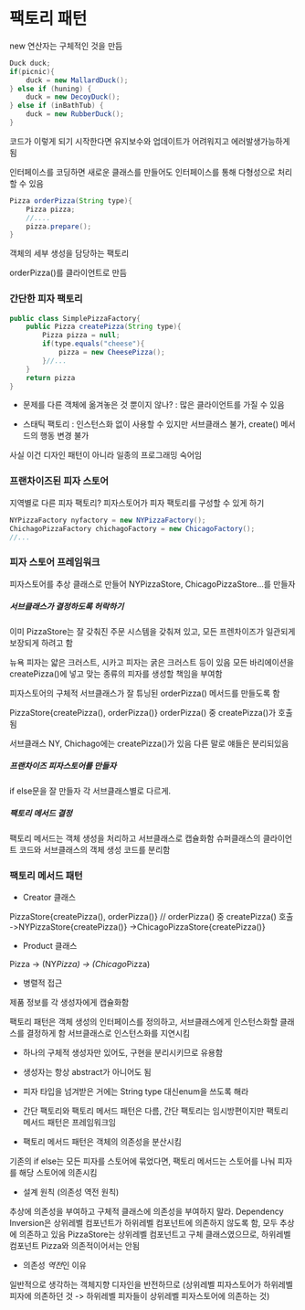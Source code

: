 # 팩토리 패턴

new 연산자는 구체적인 것을 만듬

```java
Duck duck;
if(picnic){
    duck = new MallardDuck();
} else if (huning) {
    duck = new DecoyDuck();
} else if (inBathTub) {
    duck = new RubberDuck();
}
```

코드가 이렇게 되기 시작한다면 유지보수와 업데이트가 어려워지고 에러발생가능하게됨

인터페이스를 코딩하면 새로운 클래스를 만들어도 인터페이스를 통해 다형성으로 처리할 수 있음

```java
Pizza orderPizza(String type){
    Pizza pizza;
    //....
    pizza.prepare();
}
```

객체의 세부 생성을 담당하는 팩토리

orderPizza()를 클라이언트로 만듬

### 간단한 피자 팩토리

```java
public class SimplePizzaFactory{
    public Pizza createPizza(String type){
        Pizza pizza = null;
        if(type.equals("cheese"){
            pizza = new CheesePizza();
        }//...
    }
    return pizza
}
```

* 문제를 다른 객체에 옮겨놓은 것 뿐이지 않나? : 많은 클라이언트를 가질 수 있음

* 스태틱 팩토리 : 인스턴스화 없이 사용할 수 있지만 서브클래스 불가, create() 메서드의 행동 변경 불가

사실 이건 디자인 패턴이 아니라 일종의 프로그래밍 숙어임

### 프랜차이즈된 피자 스토어

지역별로 다른 피자 팩토리?
피자스토어가 피자 팩토리를 구성할 수 있게 하기

```java
NYPizzaFactory nyfactory = new NYPizzaFactory();
ChichagoPizzaFactory chichagoFactory = new ChicagoFactory();
//...
```

### 피자 스토어 프레임워크

피자스토어를 추상 클래스로 만들어 NYPizzaStore, ChicagoPizzaStore...를 만들자

##### 서브클래스가 결정하도록 허락하기

이미 PizzaStore는 잘 갖춰진 주문 시스템을 갖춰져 있고, 모든 프렌차이즈가 일관되게 보장되게 하려고 함

뉴욕 피자는 얇은 크러스트, 시카고 피자는 굵은 크러스트 등이 있음
모든 바리에이션을 createPizza()에 넣고 맞는 종류의 피자를 생성할 책임을 부여함

피자스토어의 구체적 서브클래스가 잘 튜닝된 orderPizza() 메서드를 만들도록 함

PizzaStore{createPizza(), orderPizza()}
orderPizza() 중 createPizza()가 호출됨

서브클래스 NY, Chichago에는 createPizza()가 있음
다른 말로 얘들은 분리되있음

##### 프랜차이즈 피자스토어를 만들자

if else문을 잘 만들자
각 서브클래스별로 다르게.

##### 팩토리 메서드 결정

팩토리 메서드는 객체 생성을 처리하고 서브클래스로 캡슐화함
슈퍼클래스의 클라이언트 코드와 서브클래스의 객체 생성 코드를 분리함

### 팩토리 메서드 패턴

* Creator 클래스

PizzaStore{createPizza(), orderPizza()} // orderPizza() 중 createPizza() 호출
    ->NYPizzaStore{createPizza()}
    ->ChicagoPizzaStore{createPizza()}

* Product 클래스

Pizza
    -> (NY*Pizza)
    -> (Chicago*Pizza)

* 병렬적 접근

제품 정보를 각 생성자에게 캡슐화함

팩토리 패턴은 객체 생성의 인터페이스를 정의하고, 서브클래스에게 인스턴스화할 클래스를 결정하게 함
서브클래스로 인스턴스화를 지연시킴

* 하나의 구체적 생성자만 있어도, 구현을 분리시키므로 유용함

* 생성자는 항상 abstract가 아니어도 됨

* 피자 타입을 넘겨받은 거에는 String type 대신enum을 쓰도록 해라

* 간단 팩토리와 팩토리 메서드 패턴은 다름, 간단 팩토리는 임시방편이지만 팩토리 메서드 패턴은 프레임워크임

* 팩토리 메서드 패턴은 객체의 의존성을 분산시킴

기존의 if else는 모든 피자를 스토어에 묶었다면, 팩토리 메서드는 스토어를 나눠 피자를 해당 스토어에 의존시킴

* 설계 원칙 (의존성 역전 원칙)

추상에 의존성을 부여하고 구체적 클래스에 의존성을 부여하지 말라.
Dependency Inversion은 상위레벨 컴포넌트가 하위레벨 컴포넌트에 의존하지 않도록 함, 모두 추상에 의존하고 있음
PizzaStore는 상위레벨 컴포넌트고 구체 클래스였으므로, 하위레벨 컴포넌트 Pizza와 의존적이어서는 안됨

* 의존성 *역전*인 이유

일반적으로 생각하는 객체지향 디자인을 반전하므로 (상위레벨 피자스토어가 하위레벨 피자에 의존하던 것 -> 하위레벨 피자들이 상위레벨 피자스토어에 의존하는 것)
